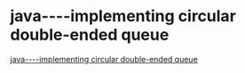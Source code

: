 # java----implementing circular double-ended queue
[java----implementing circular double-ended queue](https://aiwithcloud.com/2022/09/19/java____implementing_circular_double_ended_queue/)